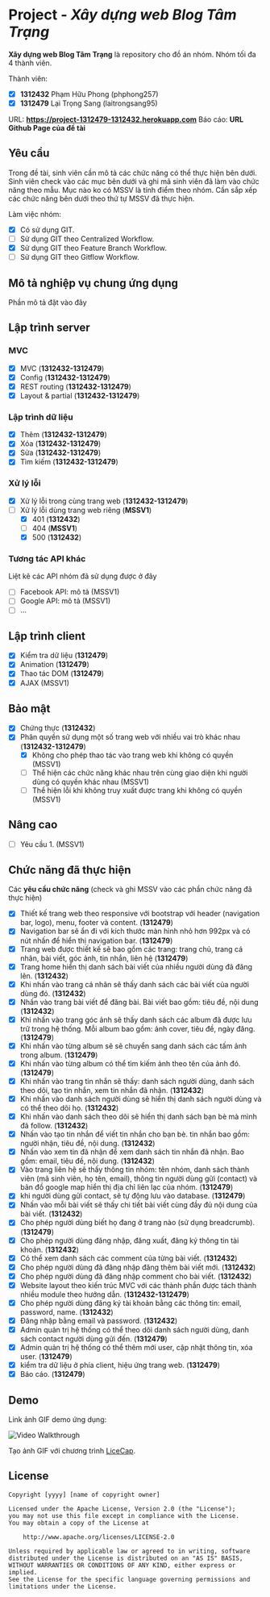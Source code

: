 # Project - *Xây dựng web Blog Tâm Trạng*

**Xây dựng web Blog Tâm Trạng** là repository cho đồ án nhóm. Nhóm tối đa 4 thành viên.

Thành viên:
* [x] **1312432** Phạm Hữu Phong (phphong257)
* [x] **1312479** Lại Trọng Sang (laitrongsang95)

URL: **https://project-1312479-1312432.herokuapp.com**
Báo cáo: **URL Github Page của đề tài**

## Yêu cầu

Trong đề tài, sinh viên cần mô tả các chức năng có thể thực hiện bên dưới. Sinh viên check vào các mục bên dưới và ghi mã sinh viên đã làm vào chức năng theo mẫu. Mục nào ko có MSSV là tính điểm theo nhóm. Cần sắp xếp các chức năng bên dưới theo thứ tự MSSV đã thực hiện.

Làm việc nhóm:
* [x] Có sử dụng GIT.
* [ ] Sử dụng GIT theo Centralized Workflow.
* [x] Sử dụng GIT theo Feature Branch Workflow.
* [ ] Sử dụng GIT theo Gitflow Workflow.

## Mô tả nghiệp vụ chung ứng dụng
Phần mô tả đặt vào đây

## Lập trình server
### MVC
* [x] MVC (**1312432-1312479**)
* [x] Config (**1312432-1312479**)
* [x] REST routing (**1312432-1312479**)
* [x] Layout & partial (**1312432-1312479**)

### Lập trình dữ liệu
* [x] Thêm (**1312432-1312479**)
* [x] Xóa (**1312432-1312479**)
* [x] Sửa (**1312432-1312479**)
* [x] Tìm kiếm (**1312432-1312479**)

### Xử lý lỗi
* [x] Xử lý lỗi trong cùng trang web (**1312432-1312479**)
* [ ] Xử lý lỗi dùng trang web riêng (**MSSV1**)
   * [x] 401 (**1312432**)
   * [ ] 404 (**MSSV1**)
   * [x] 500 (**1312432**)

### Tương tác API khác
Liệt kê các API nhóm đã sử dụng được ở đây
* [ ] Facebook API: mô tả (MSSV1)
* [ ] Google API: mô tả (MSSV1)
* [ ] ...

## Lập trình client
* [x] Kiểm tra dữ liệu (**1312479**)
* [x] Animation (**1312479**)
* [x] Thao tác DOM (**1312479**)
* [x] AJAX (MSSV1)

## Bảo mật
* [x] Chứng thực (**1312432**)
* [x] Phân quyền sử dụng một số trang web với nhiều vai trò khác nhau (**1312432-1312479**)
   * [x] Không cho phép thao tác vào trang web khi không có quyền (MSSV1)
   * [ ] Thể hiện các chức năng khác nhau trên cùng giao diện khi người dùng có quyền khác nhau (MSSV1)
   * [ ] Thể hiện lỗi khi không truy xuất được trang khi không có quyền (MSSV1)

## Nâng cao
* [ ] Yêu cầu 1. (MSSV1)


## Chức năng đã thực hiện
Các **yêu cầu chức năng** (check và ghi MSSV vào các phần chức năng đã thực hiện)

* [x] Thiết kế trang web theo responsive với bootstrap với header (navigation bar, logo), menu, footer và content. (**1312479**)
* [x] Navigation bar sẽ ẩn đi với kích thước màn hình nhỏ hơn 992px và có nút nhấn để hiển thị navigation bar. (**1312479**)
* [x] Trang web được thiết kế sẽ bao gồm các trang: trang chủ, trang cá nhân, bài viết, góc ảnh, tin nhắn, liên hệ (**1312479**)
* [x] Trang home hiển thị danh sách bài viết của nhiều người dùng đã đăng lên. (**1312432**)
* [x] Khi nhấn vào trang cá nhân sẽ thấy danh sách các bài viết của người dùng đó. (**1312432**)
* [x] Nhấn vào trang bài viết để đăng bài. Bài viết bao gồm: tiêu đề, nội dung (**1312432**)
* [x] Khi nhấn vào trang góc ảnh sẽ thấy danh sách các album đã được lưu trữ trong hệ thống. Mỗi album bao gồm: ảnh cover, tiêu đề, ngày đăng. (**1312479**)
* [x] Khi nhấn vào từng album sẽ sẽ chuyển sang danh sách các tấm ảnh trong album. (**1312479**)
* [x] Khi nhấn vào từng album có thể tìm kiếm ảnh theo tên của ảnh đó. (**1312479**)  
* [x] Khi nhấn vào trang tin nhắn sẽ thấy: danh sách người dùng, danh sách theo dõi, tạo tin nhắn, xem tin nhắn đã nhận. (**1312432**)
* [x] Khi nhấn vào danh sách người dùng sẽ hiển thị danh sách người dùng và có thể theo dõi họ. (**1312432**)
* [x] Khi nhấn vào danh sách theo dõi sẽ hiển thị danh sách bạn bè mà mình đã follow. (**1312432**)
* [x] Nhấn vào tạo tin nhắn để viết tin nhắn cho bạn bè. tin nhắn bao gồm: người nhận, tiêu đề, nội dung. (**1312432**)
* [x] Nhấn vào xem tin đã nhận để xem danh sách tin nhắn đã nhận. Bao gồm: email, tiêu đề, nội dung. (**1312432**)
* [x] Vào trang liên hệ sẽ thấy thông tin nhóm: tên nhóm, danh sách thành viên (mã sinh viên, họ tên, email), thông tin người dùng gửi (contact) và bản đồ google map hiển thị địa chỉ liên lạc của nhóm. (**1312479**)
* [x] khi người dùng gửi contact, sẽ tự động lưu vào database. (**1312479**)
* [x] Nhấn vào mỗi bài viết sẽ thấy chi tiết bài viết cùng đầy đủ nội dung của bài viết. (**1312432**)
* [x] Cho phép người dùng biết họ đang ở trang nào (sử dụng breadcrumb). (**1312479**)
* [x] Cho phép người dùng đăng nhập, đăng xuất, đăng ký thông tin tài khoản. (**1312432**)
* [x] Có thể xem danh sách các comment của từng bài viết. (**1312432**)
* [x] Cho phép người dùng đã đăng nhập đăng thêm bài viết mới. (**1312432**)
* [x] Cho phép người dùng đã đăng nhập comment cho bài viết. (**1312432**)
* [x] Website layout theo kiến trúc MVC với các thành phần được tách thành nhiều module theo hướng dẫn. (**1312432-1312479**)
* [x] Cho phép người dùng đăng ký tài khoản bằng các thông tin: email, password, name. (**1312432**)
* [x] Đăng nhập bằng email và password. (**1312432**)
* [x] Admin quản trị hệ thống có thể theo dõi danh sách người dùng, danh sách contact người dùng gửi đến. (**1312479**)
* [x] Admin quản trị hệ thống có thể thêm mới user, cập nhật thông tin, xóa user. (**1312479**)
* [x] kiểm tra dữ liệu ở phía client, hiệu ứng trang web. (**1312479**)
* [x] Báo cáo. (**1312479**) 

## Demo

Link ảnh GIF demo ứng dụng:

![Video Walkthrough](demo.gif)

Tạo ảnh GIF với chương trình [LiceCap](http://www.cockos.com/licecap/).


## License

    Copyright [yyyy] [name of copyright owner]

    Licensed under the Apache License, Version 2.0 (the "License");
    you may not use this file except in compliance with the License.
    You may obtain a copy of the License at

        http://www.apache.org/licenses/LICENSE-2.0

    Unless required by applicable law or agreed to in writing, software
    distributed under the License is distributed on an "AS IS" BASIS,
    WITHOUT WARRANTIES OR CONDITIONS OF ANY KIND, either express or implied.
    See the License for the specific language governing permissions and
    limitations under the License.
